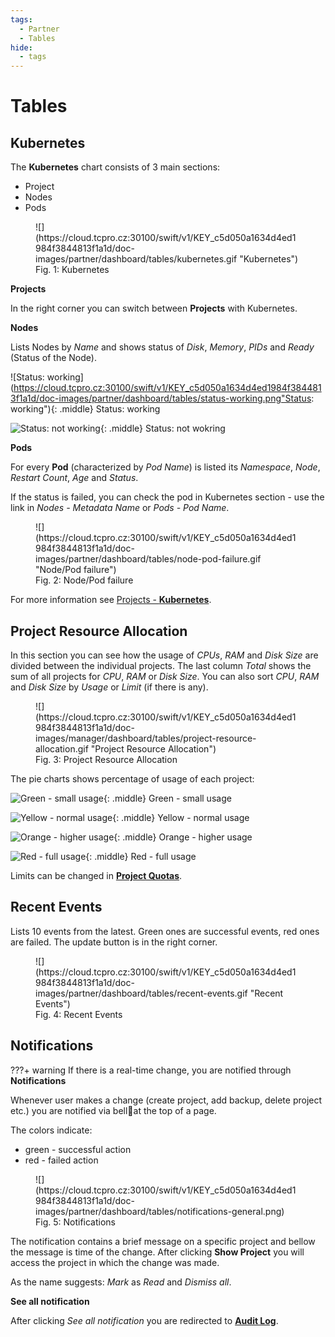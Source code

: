 ```yaml
---
tags:
  - Partner
  - Tables
hide:
  - tags
---
```


# **Tables**

## **Kubernetes**

The **Kubernetes** chart consists of 3 main sections:

* Project
* Nodes
* Pods

<figure markdown>
  ![](https://cloud.tcpro.cz:30100/swift/v1/KEY_c5d050a1634d4ed1984f3844813f1a1d/doc-images/partner/dashboard/tables/kubernetes.gif "Kubernetes")
  <figcaption>Fig. 1: Kubernetes</figcaption>
</figure>

**Projects**

In the right corner you can switch between **Projects** with Kubernetes.

**Nodes**

Lists Nodes by *Name* and shows status of *Disk*, *Memory*, *PIDs* and *Ready* (Status of the Node).

![Status: working](https://cloud.tcpro.cz:30100/swift/v1/KEY_c5d050a1634d4ed1984f3844813f1a1d/doc-images/partner/dashboard/tables/status-working.png"Status: working"){: .middle} Status: working

![Status: not working](https://cloud.tcpro.cz:30100/swift/v1/KEY_c5d050a1634d4ed1984f3844813f1a1d/doc-images/partner/dashboard/tables/status-not-working.png){: .middle} Status: not wokring

**Pods**

For every **Pod** (characterized by *Pod Name*) is listed its *Namespace*, *Node*, *Restart* *Count*, *Age* and *Status*.

If the status is failed, you can check the pod in Kubernetes section - use the link in *Nodes - Metadata Name* or *Pods - Pod Name*.

<figure markdown>
  ![](https://cloud.tcpro.cz:30100/swift/v1/KEY_c5d050a1634d4ed1984f3844813f1a1d/doc-images/partner/dashboard/tables/node-pod-failure.gif "Node/Pod failure")
  <figcaption>Fig. 2: Node/Pod failure</figcaption>
</figure>

For more information see [Projects - **Kubernetes**](../../projects/kubernetes).

## **Project Resource Allocation**

In this section you can see how the usage of *CPUs*, *RAM* and *Disk* *Size* are divided between the individual projects. The last column *Total* shows the sum of all projects for *CPU*, *RAM* or *Disk Size*. You can also sort *CPU*, *RAM* and *Disk Size*  by *Usage* or *Limit* (if there is any).

<figure markdown>
  ![](https://cloud.tcpro.cz:30100/swift/v1/KEY_c5d050a1634d4ed1984f3844813f1a1d/doc-images/manager/dashboard/tables/project-resource-allocation.gif "Project Resource Allocation")
  <figcaption>Fig. 3: Project Resource Allocation</figcaption>
</figure>

The pie charts shows percentage of usage of each project:

![Green - small usage](https://cloud.tcpro.cz:30100/swift/v1/KEY_c5d050a1634d4ed1984f3844813f1a1d/doc-images/partner/dashboard/tables/green-small-usage.png "Small Usage"){: .middle} Green - small usage

![Yellow - normal usage](https://cloud.tcpro.cz:30100/swift/v1/KEY_c5d050a1634d4ed1984f3844813f1a1d/doc-images/partner/dashboard/tables/yellow-normal-usage.png "Normal Usage"){: .middle} Yellow - normal usage

![Orange - higher usage](https://cloud.tcpro.cz:30100/swift/v1/KEY_c5d050a1634d4ed1984f3844813f1a1d/doc-images/partner/dashboard/tables/orange-higher-usage.png "Higher Usage"){: .middle} Orange - higher usage

![Red - full usage](https://cloud.tcpro.cz:30100/swift/v1/KEY_c5d050a1634d4ed1984f3844813f1a1d/doc-images/partner/dashboard/tables/red-full-usage.png "Full Usage"){: .middle} Red - full usage

Limits can be changed in [**Project Quotas**](../../project-quotas).

## **Recent Events**

Lists 10 events from the latest. Green ones are successful events, red ones are failed. The update button is in the right corner.

<figure markdown>
  ![](https://cloud.tcpro.cz:30100/swift/v1/KEY_c5d050a1634d4ed1984f3844813f1a1d/doc-images/partner/dashboard/tables/recent-events.gif "Recent Events")
  <figcaption>Fig. 4: Recent Events</figcaption>
</figure>

## **Notifications**

???+ warning
    If there is a real-time change, you are notified through **Notifications**

Whenever user makes a change (create project, add backup, delete project etc.) you are notified via bell:bell:at the top of a page.

The colors indicate:

* green - successful action
* red - failed action

<figure markdown>
  ![](https://cloud.tcpro.cz:30100/swift/v1/KEY_c5d050a1634d4ed1984f3844813f1a1d/doc-images/partner/dashboard/tables/notifications-general.png)
  <figcaption>Fig. 5: Notifications</figcaption>
</figure>

The notification contains a brief message on a specific project and bellow the message is time of the change. After clicking **Show Project** you will access the project in which the change was made.

As the name suggests: *Mark* as *Read* and *Dismiss all*.

**See all notification**

After clicking *See all notification* you are redirected to [**Audit Log**](../../audit-log).
